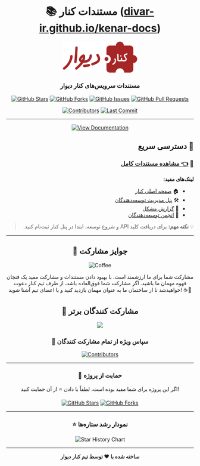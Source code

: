 <div align="center">

# 📚 مستندات کنار ([divar-ir.github.io/kenar-docs](https://divar-ir.github.io/kenar-docs))
<a href="https://divar-ir.github.io/kenar-docs" target="_blank">
  <img src="./static/img/logo.svg" alt="Kenar Logo" width="200"/>
</a>

### مستندات سرویس‌های کنار دیوار

[![GitHub Stars](https://img.shields.io/github/stars/divar-ir/kenar-docs?style=for-the-badge&logo=github&color=yellow)](https://github.com/divar-ir/kenar-docs/stargazers)
[![GitHub Forks](https://img.shields.io/github/forks/divar-ir/kenar-docs?style=for-the-badge&logo=github&color=blue)](https://github.com/divar-ir/kenar-docs/network/members)
[![GitHub Issues](https://img.shields.io/github/issues/divar-ir/kenar-docs?style=for-the-badge&logo=github&color=red)](https://github.com/divar-ir/kenar-docs/issues)
[![GitHub Pull Requests](https://img.shields.io/github/issues-pr/divar-ir/kenar-docs?style=for-the-badge&logo=github&color=green)](https://github.com/divar-ir/kenar-docs/pulls)

[![Contributors](https://img.shields.io/github/contributors/divar-ir/kenar-docs?style=for-the-badge&logo=github)](https://github.com/divar-ir/kenar-docs/graphs/contributors)
[![Last Commit](https://img.shields.io/github/last-commit/divar-ir/kenar-docs?style=for-the-badge&logo=github)](https://github.com/divar-ir/kenar-docs/commits)

---

<a href="https://divar-ir.github.io/kenar-docs" target="_blank">
  <img src="https://img.shields.io/badge/📖%20Documentation-divar--ir.github.io/kenar--docs-2E86AB?style=for-the-badge&logoColor=white" alt="View Documentation" />
</a>

</div>

<div dir="rtl" align="right">

## 🚀 دسترسی سریع

### 📖 [👈 مشاهده مستندات کامل](https://divar-ir.github.io/kenar-docs)

**لینک‌های مفید:**
- 🏠 [صفحه اصلی کنار](https://divar.ir/kenar)
- 🛠️ [پنل مدیریت توسعه‌دهندگان](https://divar.ir/kenar/management)
- 🎫 [گزارش مشکل](https://divar.ir/kenar/management/issues/new)
- 💬 [انجمن توسعه‌دهندگان](https://t.me/kenar_community)

> 💡 **نکته مهم:** برای دریافت کلید API و شروع توسعه، ابتدا در پنل کنار ثبت‌نام کنید.

</div>

---


<div align="center">
  
## 🎁 جوایز مشارکت
  

<img src="https://img.icons8.com/color/96/000000/coffee-to-go.png" alt="Coffee" width="100"/>

مشارکت‌ شما برای ما ارزشمند است. با بهبود دادن مستندات و مشارکت مفید یک فنجان قهوه مهمان ما باشید.
اگر مشارکت شما فوق‌العاده باشد، از طرف تیم کنار دعوت خواهیدشد تا از ساختمان ما به عنوان مهمان بازدید کنید و با اعضای تیم آشنا شوید! ☕️🏢


## 👥 مشارکت کنندگان برتر 
  
<a href="https://github.com/divar-ir/kenar-docs/graphs/contributors">
  <img src="https://contrib.rocks/image?repo=divar-ir/kenar-docs&max=6" />
</a>

### 🙏 سپاس ویژه از تمام مشارکت کنندگان

[![Contributors](https://contributors-img.web.app/image?repo=divar-ir/kenar-docs)](https://github.com/divar-ir/kenar-docs/graphs/contributors)

</div>

---

<div align="center">

### 💖 حمایت از پروژه

اگر این پروژه برای شما مفید بوده است، لطفاً با دادن ⭐ از آن حمایت کنید!

[![GitHub Stars](https://img.shields.io/github/stars/divar-ir/kenar-docs?style=social)](https://github.com/divar-ir/kenar-docs/stargazers)
[![GitHub Forks](https://img.shields.io/github/forks/divar-ir/kenar-docs?style=social)](https://github.com/divar-ir/kenar-docs/network/members)

---

### ⭐ نمودار رشد ستاره‌ها
![Star History Chart](https://api.star-history.com/svg?repos=divar-ir/kenar-docs&type=Date)

---

**ساخته شده با ❤️ توسط تیم کنار دیوار**

</div>
